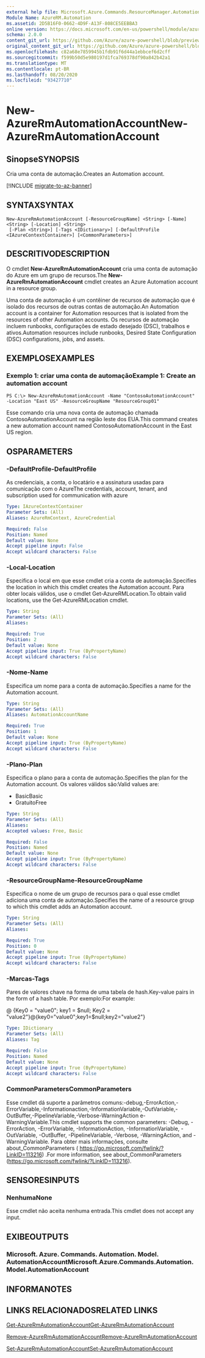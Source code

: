 ```yaml
---
external help file: Microsoft.Azure.Commands.ResourceManager.Automation.dll-Help.xml
Module Name: AzureRM.Automation
ms.assetid: 2D5B16F0-0662-4D9F-A13F-808CE5EEBBA3
online version: https://docs.microsoft.com/en-us/powershell/module/azurerm.automation/new-azurermautomationaccount
schema: 2.0.0
content_git_url: https://github.com/Azure/azure-powershell/blob/preview/src/ResourceManager/Automation/Commands.Automation/help/New-AzureRmAutomationAccount.md
original_content_git_url: https://github.com/Azure/azure-powershell/blob/preview/src/ResourceManager/Automation/Commands.Automation/help/New-AzureRmAutomationAccount.md
ms.openlocfilehash: c82a68e7859945b1fdb91f6d44a1ebbcef6d2cff
ms.sourcegitcommit: f599b50d5e980197d1fca769378df90a842b42a1
ms.translationtype: MT
ms.contentlocale: pt-BR
ms.lasthandoff: 08/20/2020
ms.locfileid: "93427710"
---
```

# <span data-ttu-id="707a7-101">New-AzureRmAutomationAccount</span><span class="sxs-lookup"><span data-stu-id="707a7-101">New-AzureRmAutomationAccount</span></span>

## <span data-ttu-id="707a7-102">Sinopse</span><span class="sxs-lookup"><span data-stu-id="707a7-102">SYNOPSIS</span></span>
<span data-ttu-id="707a7-103">Cria uma conta de automação.</span><span class="sxs-lookup"><span data-stu-id="707a7-103">Creates an Automation account.</span></span>

[!INCLUDE [migrate-to-az-banner](../../includes/migrate-to-az-banner.md)]

## <span data-ttu-id="707a7-104">SYNTAX</span><span class="sxs-lookup"><span data-stu-id="707a7-104">SYNTAX</span></span>

```
New-AzureRmAutomationAccount [-ResourceGroupName] <String> [-Name] <String> [-Location] <String>
 [-Plan <String>] [-Tags <IDictionary>] [-DefaultProfile <IAzureContextContainer>] [<CommonParameters>]
```

## <span data-ttu-id="707a7-105">DESCRITIVO</span><span class="sxs-lookup"><span data-stu-id="707a7-105">DESCRIPTION</span></span>
<span data-ttu-id="707a7-106">O cmdlet **New-AzureRmAutomationAccount** cria uma conta de automação do Azure em um grupo de recursos.</span><span class="sxs-lookup"><span data-stu-id="707a7-106">The **New-AzureRmAutomationAccount** cmdlet creates an Azure Automation account in a resource group.</span></span>

<span data-ttu-id="707a7-107">Uma conta de automação é um contêiner de recursos de automação que é isolado dos recursos de outras contas de automação.</span><span class="sxs-lookup"><span data-stu-id="707a7-107">An Automation account is a container for Automation resources that is isolated from the resources of other Automation accounts.</span></span> <span data-ttu-id="707a7-108">Os recursos de automação incluem runbooks, configurações de estado desejado (DSC), trabalhos e ativos.</span><span class="sxs-lookup"><span data-stu-id="707a7-108">Automation resources include runbooks, Desired State Configuration (DSC) configurations, jobs, and assets.</span></span>

## <span data-ttu-id="707a7-109">EXEMPLOS</span><span class="sxs-lookup"><span data-stu-id="707a7-109">EXAMPLES</span></span>

### <span data-ttu-id="707a7-110">Exemplo 1: criar uma conta de automação</span><span class="sxs-lookup"><span data-stu-id="707a7-110">Example 1: Create an automation account</span></span>
```
PS C:\> New-AzureRmAutomationAccount -Name "ContosoAutomationAccount" -Location "East US" -ResourceGroupName "ResourceGroup01"
```

<span data-ttu-id="707a7-111">Esse comando cria uma nova conta de automação chamada ContosoAutomationAccount na região leste dos EUA.</span><span class="sxs-lookup"><span data-stu-id="707a7-111">This command creates a new automation account named ContosoAutomationAccount in the East US region.</span></span>

## <span data-ttu-id="707a7-112">OS</span><span class="sxs-lookup"><span data-stu-id="707a7-112">PARAMETERS</span></span>

### <span data-ttu-id="707a7-113">-DefaultProfile</span><span class="sxs-lookup"><span data-stu-id="707a7-113">-DefaultProfile</span></span>
<span data-ttu-id="707a7-114">As credenciais, a conta, o locatário e a assinatura usadas para comunicação com o Azure</span><span class="sxs-lookup"><span data-stu-id="707a7-114">The credentials, account, tenant, and subscription used for communication with azure</span></span>

```yaml
Type: IAzureContextContainer
Parameter Sets: (All)
Aliases: AzureRmContext, AzureCredential

Required: False
Position: Named
Default value: None
Accept pipeline input: False
Accept wildcard characters: False
```

### <span data-ttu-id="707a7-115">-Local</span><span class="sxs-lookup"><span data-stu-id="707a7-115">-Location</span></span>
<span data-ttu-id="707a7-116">Especifica o local em que esse cmdlet cria a conta de automação.</span><span class="sxs-lookup"><span data-stu-id="707a7-116">Specifies the location in which this cmdlet creates the Automation account.</span></span>
<span data-ttu-id="707a7-117">Para obter locais válidos, use o cmdlet Get-AzureRMLocation.</span><span class="sxs-lookup"><span data-stu-id="707a7-117">To obtain valid locations, use the Get-AzureRMLocation cmdlet.</span></span>

```yaml
Type: String
Parameter Sets: (All)
Aliases: 

Required: True
Position: 2
Default value: None
Accept pipeline input: True (ByPropertyName)
Accept wildcard characters: False
```

### <span data-ttu-id="707a7-118">-Nome</span><span class="sxs-lookup"><span data-stu-id="707a7-118">-Name</span></span>
<span data-ttu-id="707a7-119">Especifica um nome para a conta de automação.</span><span class="sxs-lookup"><span data-stu-id="707a7-119">Specifies a name for the Automation account.</span></span>

```yaml
Type: String
Parameter Sets: (All)
Aliases: AutomationAccountName

Required: True
Position: 1
Default value: None
Accept pipeline input: True (ByPropertyName)
Accept wildcard characters: False
```

### <span data-ttu-id="707a7-120">-Plano</span><span class="sxs-lookup"><span data-stu-id="707a7-120">-Plan</span></span>
<span data-ttu-id="707a7-121">Especifica o plano para a conta de automação.</span><span class="sxs-lookup"><span data-stu-id="707a7-121">Specifies the plan for the Automation account.</span></span>
<span data-ttu-id="707a7-122">Os valores válidos são:</span><span class="sxs-lookup"><span data-stu-id="707a7-122">Valid values are:</span></span>

- <span data-ttu-id="707a7-123">Basic</span><span class="sxs-lookup"><span data-stu-id="707a7-123">Basic</span></span>
- <span data-ttu-id="707a7-124">Gratuito</span><span class="sxs-lookup"><span data-stu-id="707a7-124">Free</span></span>

```yaml
Type: String
Parameter Sets: (All)
Aliases: 
Accepted values: Free, Basic

Required: False
Position: Named
Default value: None
Accept pipeline input: True (ByPropertyName)
Accept wildcard characters: False
```

### <span data-ttu-id="707a7-125">-ResourceGroupName</span><span class="sxs-lookup"><span data-stu-id="707a7-125">-ResourceGroupName</span></span>
<span data-ttu-id="707a7-126">Especifica o nome de um grupo de recursos para o qual esse cmdlet adiciona uma conta de automação.</span><span class="sxs-lookup"><span data-stu-id="707a7-126">Specifies the name of a resource group to which this cmdlet adds an Automation account.</span></span>

```yaml
Type: String
Parameter Sets: (All)
Aliases: 

Required: True
Position: 0
Default value: None
Accept pipeline input: True (ByPropertyName)
Accept wildcard characters: False
```

### <span data-ttu-id="707a7-127">-Marcas</span><span class="sxs-lookup"><span data-stu-id="707a7-127">-Tags</span></span>
<span data-ttu-id="707a7-128">Pares de valores chave na forma de uma tabela de hash.</span><span class="sxs-lookup"><span data-stu-id="707a7-128">Key-value pairs in the form of a hash table.</span></span> <span data-ttu-id="707a7-129">Por exemplo:</span><span class="sxs-lookup"><span data-stu-id="707a7-129">For example:</span></span>

<span data-ttu-id="707a7-130">@ {Key0 = "value0"; key1 = $null; Key2 = "value2"}</span><span class="sxs-lookup"><span data-stu-id="707a7-130">@{key0="value0";key1=$null;key2="value2"}</span></span>

```yaml
Type: IDictionary
Parameter Sets: (All)
Aliases: Tag

Required: False
Position: Named
Default value: None
Accept pipeline input: True (ByPropertyName)
Accept wildcard characters: False
```

### <span data-ttu-id="707a7-131">CommonParameters</span><span class="sxs-lookup"><span data-stu-id="707a7-131">CommonParameters</span></span>
<span data-ttu-id="707a7-132">Esse cmdlet dá suporte a parâmetros comuns:-debug,-ErrorAction,-ErrorVariable,-Informationaction,-InformationVariable,-OutVariable,-OutBuffer,-PipelineVariable,-Verbose-WarningAction e-WarningVariable.</span><span class="sxs-lookup"><span data-stu-id="707a7-132">This cmdlet supports the common parameters: -Debug, -ErrorAction, -ErrorVariable, -InformationAction, -InformationVariable, -OutVariable, -OutBuffer, -PipelineVariable, -Verbose, -WarningAction, and -WarningVariable.</span></span> <span data-ttu-id="707a7-133">Para obter mais informações, consulte about_CommonParameters ( https://go.microsoft.com/fwlink/?LinkID=113216) .</span><span class="sxs-lookup"><span data-stu-id="707a7-133">For more information, see about_CommonParameters (https://go.microsoft.com/fwlink/?LinkID=113216).</span></span>

## <span data-ttu-id="707a7-134">SENSORES</span><span class="sxs-lookup"><span data-stu-id="707a7-134">INPUTS</span></span>

### <span data-ttu-id="707a7-135">Nenhuma</span><span class="sxs-lookup"><span data-stu-id="707a7-135">None</span></span>
<span data-ttu-id="707a7-136">Esse cmdlet não aceita nenhuma entrada.</span><span class="sxs-lookup"><span data-stu-id="707a7-136">This cmdlet does not accept any input.</span></span>

## <span data-ttu-id="707a7-137">EXIBE</span><span class="sxs-lookup"><span data-stu-id="707a7-137">OUTPUTS</span></span>

### <span data-ttu-id="707a7-138">Microsoft. Azure. Commands. Automation. Model. AutomationAccount</span><span class="sxs-lookup"><span data-stu-id="707a7-138">Microsoft.Azure.Commands.Automation.Model.AutomationAccount</span></span>

## <span data-ttu-id="707a7-139">INFORMA</span><span class="sxs-lookup"><span data-stu-id="707a7-139">NOTES</span></span>

## <span data-ttu-id="707a7-140">LINKS RELACIONADOS</span><span class="sxs-lookup"><span data-stu-id="707a7-140">RELATED LINKS</span></span>

[<span data-ttu-id="707a7-141">Get-AzureRmAutomationAccount</span><span class="sxs-lookup"><span data-stu-id="707a7-141">Get-AzureRmAutomationAccount</span></span>](./Get-AzureRmAutomationAccount.md)

[<span data-ttu-id="707a7-142">Remove-AzureRmAutomationAccount</span><span class="sxs-lookup"><span data-stu-id="707a7-142">Remove-AzureRmAutomationAccount</span></span>](./Remove-AzureRmAutomationAccount.md)

[<span data-ttu-id="707a7-143">Set-AzureRmAutomationAccount</span><span class="sxs-lookup"><span data-stu-id="707a7-143">Set-AzureRmAutomationAccount</span></span>](./Set-AzureRmAutomationAccount.md)
